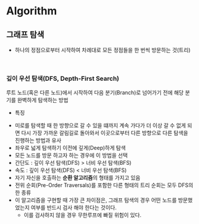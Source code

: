 # Algorithm

## 그래프 탐색
- 하나의 정점으로부터 시작하여 차례대로 모든 정점들을 한 번씩 방문하는 것(트리)
<br>

### 깊이 우선 탐색(DFS, Depth-First Search)
루트 노드(혹은 다른 노드)에서 시작하여 다음 분기(Branch)로 넘어가기 전에 해당 분기를 완벽하게 탐색하는 방법
<br>

 * 특징
  - 미로를 탐색할 때 한 방향으로 갈 수 있을 떄까지 계속 가다가 더 이상 갈 수 없게 되면 다시 가장 가까운 갈림길로 돌아와서 이곳으로부터 다른 방향으로 다른 탐색을 진행하는 방법과 유사
  - 좌우로 넓게 탐색하기 이전에 깊게(Deep)하게 탐색
  - 모든 노드를 방문 하고자 하는 경우에 이 방법을 선택
  - 간단도 : 깊이 우선 탐색(DFS) > 너비 우선 탐색(BFS)
  - 속도 : 깊이 우선 탐색(DFS) < 너비 우선 탐색(BFS)
  - 자기 자신을 호출하는 <Strong>순환 알고리즘</Strong>의 형태를 가지고 있음
  - 전위 순회(Pre-Order Traversals)를 포함한 다른 형태의 트리 순회는 모두 DFS의 한 종류
  - 이 알고리즘을 구현할 때 가장 큰 차이점은, 그래프 탐색의 경우 어떤 노드를 방문했었는지 여부를 반드시 검사 해야 한다는 것이다.
    - 이를 검사하지 않을 경우 무한루프에 빠질 위험이 있다.
